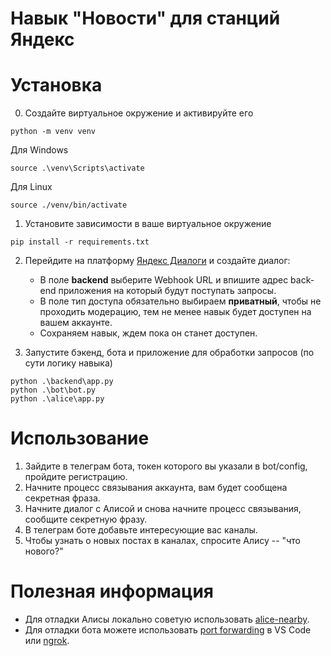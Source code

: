 # Навык "Новости" для станций Яндекс

# Установка

0. Создайте виртуальное окружение и активируйте его
``` shell
python -m venv venv
```
Для Windows
``` shell
source .\venv\Scripts\activate
```
Для Linux
``` shell
source ./venv/bin/activate
```

1. Установите зависимости в ваше виртуальное окружение
``` shell
pip install -r requirements.txt
```

2. Перейдите на платформу [Яндекс Диалоги](https://dialogs.yandex.ru/developer) и создайте диалог:
	* В поле __backend__ выберите Webhook URL и впишите адрес back-end приложения на который будут поступать запросы.
	* В поле тип доступа обязательно выбираем __приватный__, чтобы не проходить модерацию, тем не менее навык будет доступен на вашем аккаунте.
	* Сохраняем навык, ждем пока он станет доступен. 

3. Запустите бэкенд, бота и приложение для обработки запросов (по сути логику навыка)
``` shell
python .\backend\app.py
python .\bot\bot.py
python .\alice\app.py
```
   

# Использование
1. Зайдите в телеграм бота, токен которого вы указали в bot/config, пройдите регистрацию.
2. Начните процесс связывания аккаунта, вам будет сообщена секретная фраза.
3. Начните диалог с Алисой и снова начните процесс связывания, сообщите секретную фразу.
4. В телеграм боте добавьте интересующие вас каналы.
5. Чтобы узнать о новых постах в каналах, спросите Алису -- "что нового?"

# Полезная информация
* Для отладки Алисы локально советую использовать [alice-nearby](https://github.com/azzzak/alice-nearby).
* Для отладки бота можете использовать [port forwarding](https://code.visualstudio.com/docs/editor/port-forwarding) в VS Code или [ngrok](https://ngrok.com/).
